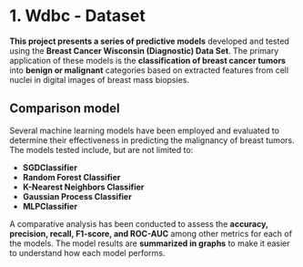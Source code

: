 # 1. Wdbc - Dataset
   
**This project presents a series of predictive models** developed and tested using the **Breast Cancer Wisconsin (Diagnostic) Data Set**. The primary application of these models is the **classification of breast cancer tumors** into **benign or malignant** categories based on extracted features from cell nuclei in digital images of breast mass biopsies.

## Comparison model
Several machine learning models have been employed and evaluated to determine their effectiveness in predicting the malignancy of breast tumors. The models tested include, but are not limited to:

- **SGDClassifier**
- **Random Forest Classifier**
- **K-Nearest Neighbors Classifier**
- **Gaussian Process Classifier**
- **MLPClassifier**
  
A comparative analysis has been conducted to assess the **accuracy, precision, recall, F1-score, and ROC-AUC** among other metrics for each of the models.
The model results are **summarized in graphs** to make it easier to understand how each model performs.
